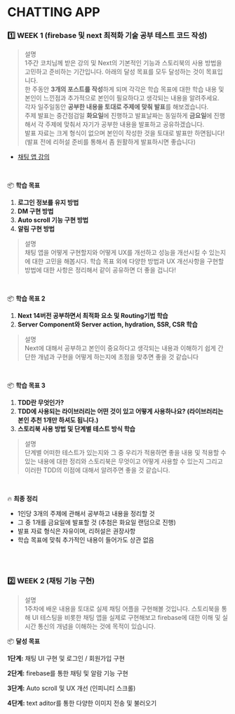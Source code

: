 # CHATTING APP

### 1️⃣ WEEK 1 (firebase 및 next 최적화 기술 공부 테스트 코드 작성)

> 설명
> <br>1주간 코치님께 받은 강의 및 Next의 기본적인 기능과 스토리북의 사용 방법을 고민하고 준비하는 기간입니다. 아래의 달성 목표를 모두 달성하는 것이 목표입니다.
> <br>한 주동안 **3개의 포스트를 작성**하게 되며 각각은 학습 목표에 대한 학습 내용 및 본인이 느낀점과 추가적으로 본인이 필요하다고 생각되는 내용을 알려주세요.
> <br>각자 일주일동안 **공부한 내용을 토대로 주제에 맞춰 발표**를 해보겠습니다.
> <br>주제 발표는 중간점검일 **화요일**에 진행하고 발표날짜는 동일하게 **금요일**에 진행해서 각 주제에 맞춰서 자기가 공부한 내용을 발표하고 공유하겠습니다.
> <br>발표 자료는 크게 형식이 없으며 본인이 작성한 것을 토대로 발표만 하면됩니다! (발표 전에 리허설 준비를 통해서 좀 원활하게 발표하시면 좋습니다)

- [채팅 앱 강의](https://www.inflearn.com/course/%EB%A6%AC%EC%95%A1%ED%8A%B8-%ED%8C%8C%EC%9D%B4%EC%96%B4%EB%B2%A0%EC%9D%B4%EC%8A%A4-%EC%B1%84%ED%8C%85-%EC%95%B1#curriculum)

<br>

📦 **학습 목표**

1. **로그인 정보를 유지 방법**
2. **DM 구현 방법**
3. **Auto scroll 기능 구현 방법**
4. **알림 구현 방법**

> 설명
> <br>채팅 앱을 어떻게 구현할지와 어떻게 UX를 개선하고 성능을 개선시킬 수 있는지에 대한 고민을 해봅시다. 학습 목표 외에 다양한 방법과 UX 개선사항을 구현할 방법에 대한 사항은 정리해서 같이 공유하면 더 좋을 겁니다!

<br>

📦 **학습 목표 2**

1. **Next 14버전 공부하면서 최적화 요소 및 Routing기법 학습**
2. **Server Component와 Server action, hydration, SSR, CSR 학습**

> 설명
> <br>Next에 대해서 공부하고 본인이 중요하다고 생각되는 내용과 이해하기 쉽게 간단한 개념과 구현을 어떻게 하는지에 초점을 맞추면 좋을 것 같습니다

<br>

📦 **학습 목표 3**

1. **TDD란 무엇인가?**
2. **TDD에 사용되는 라이브러리는 어떤 것이 있고 어떻게 사용하나요? (라이브러리는 본인 추천 1개만 하셔도 됩니다.)**
3. **스토리북 사용 방법 및 단계별 테스트 방식 학습**

> 설명
> <br>단계별 어떠한 테스트가 있는지와 그 중 우리가 적용하면 좋을 내용 및 적용할 수 있는 내용에 대한 정리와 스토리북은 무엇이고 어떻게 사용할 수 있는지 그리고 이러한 TDD의 이점에 대해서 알려주면 좋을 것 같습니다.

<br>

🔥 **최종 정리**

- 1인당 3개의 주제에 관해서 공부하고 내용을 정리할 것
- 그 중 1개를 금요일에 발표할 것 (추첨은 화요일 랜덤으로 진행)
- 발표 자료 형식은 자유이며, 리허설은 권장사항
- 학습 목표에 맞춰 추가적인 내용이 들어가도 상관 없음

<br>
<br>

### 2️⃣ WEEK 2 (채팅 기능 구현)

> 설명
> <br>1주차에 배운 내용을 토대로 실제 채팅 어플을 구현해볼 것입니다. 스토리북을 통해 UI 테스팅을 비롯한 채팅 앱을 실제로 구현해보고 firebase에 대한 이해 및 실시간 통신의 개념을 이해하는 것에 목적이 있습니다.

📦 **달성 목표**

**1단계:** 채팅 UI 구현 및 로그인 / 회원가입 구현

**2단계:** firebase를 통한 채팅 및 알람 기능 구현

**3단계:** Auto scroll 및 UX 개선 (인피니티 스크롤)

**4단계:** text aditor를 통한 다양한 이미지 전송 및 불러오기
